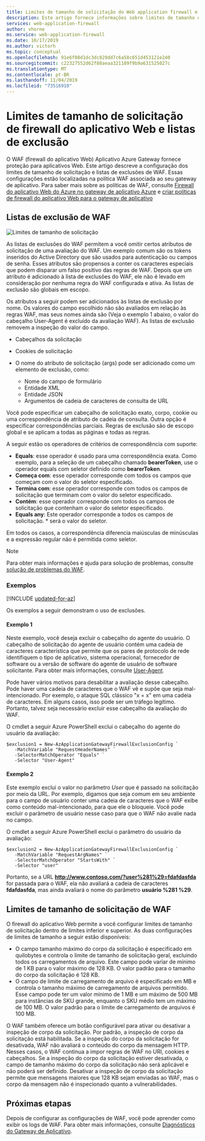 ```yaml
---
title: Limites de tamanho de solicitação do Web application firewall e listas de exclusão no Gateway de aplicativo do Azure - portal do Azure
description: Este artigo fornece informações sobre limites de tamanho de solicitação de firewall do aplicativo Web e a configuração de listas de exclusão no gateway de aplicativo com o portal do Azure.
services: web-application-firewall
author: vhorne
ms.service: web-application-firewall
ms.date: 10/17/2019
ms.author: victorh
ms.topic: conceptual
ms.openlocfilehash: 91e6f08d1dc3dc829dd7c6a58c651d453121e240
ms.sourcegitcommit: c22327552d62f88aeaa321189f9b9a631525027c
ms.translationtype: MT
ms.contentlocale: pt-BR
ms.lasthandoff: 11/04/2019
ms.locfileid: "73516910"
---
```

# <a name="web-application-firewall-request-size-limits-and-exclusion-lists"></a>Limites de tamanho de solicitação de firewall do aplicativo Web e listas de exclusão

O WAF (firewall do aplicativo Web) Aplicativo Azure Gateway fornece proteção para aplicativos Web. Este artigo descreve a configuração dos limites de tamanho de solicitação e listas de exclusões de WAF. Essas configurações estão localizadas na política WAF associada ao seu gateway de aplicativo. Para saber mais sobre as políticas de WAF, consulte [Firewall do aplicativo Web do Azure no gateway de aplicativo Azure](ag-overview.md) e [criar políticas de firewall do aplicativo Web para o gateway de aplicativo](create-waf-policy-ag.md)

## <a name="waf-exclusion-lists"></a>Listas de exclusão de WAF

![Limites de tamanho de solicitação](../media/application-gateway-waf-configuration/waf-policy.png)

As listas de exclusões do WAF permitem a você omitir certos atributos de solicitação de uma avaliação do WAF. Um exemplo comum são os tokens inseridos do Active Directory que são usados para autenticação ou campos de senha. Esses atributos são propensos a conter os caracteres especiais que podem disparar um falso positivo das regras de WAF. Depois que um atributo é adicionado à lista de exclusões do WAF, ele não é levado em consideração por nenhuma regra do WAF configurada e ativa. As listas de exclusão são globais em escopo.

Os atributos a seguir podem ser adicionados às listas de exclusão por nome. Os valores do campo escolhido não são avaliados em relação às regras WAF, mas seus nomes ainda são (Veja o exemplo 1 abaixo, o valor do cabeçalho User-Agent é excluído da avaliação WAF). As listas de exclusão removem a inspeção do valor do campo.

* Cabeçalhos da solicitação
* Cookies de solicitação
* O nome do atributo de solicitação (args) pode ser adicionado como um elemento de exclusão, como:

   * Nome do campo de formulário
   * Entidade XML
   * Entidade JSON
   * Argumentos de cadeia de caracteres de consulta de URL

Você pode especificar um cabeçalho de solicitação exato, corpo, cookie ou uma correspondência de atributo de cadeia de consulta.  Outra opção é especificar correspondências parciais. Regras de exclusão são de escopo global e se aplicam a todas as páginas e todas as regras.

A seguir estão os operadores de critérios de correspondência com suporte:

- **Equals**: esse operador é usado para uma correspondência exata. Como exemplo, para a seleção de um cabeçalho chamado **bearerToken**, use o operador equals com seletor definido como **bearerToken**.
- **Começa com**: esse operador corresponde com todos os campos que começam com o valor do seletor especificado.
- **Termina com**: esse operador corresponde com todos os campos de solicitação que terminam com o valor do seletor especificado.
- **Contém**: esse operador corresponde com todos os campos de solicitação que contenham o valor do seletor especificado.
- **Equals any**: Este operador corresponde a todos os campos de solicitação. * será o valor do seletor.

Em todos os casos, a correspondência diferencia maiúsculas de minúsculas e a expressão regular não é permitida como seletor.

> [!NOTE]
> Para obter mais informações e ajuda para solução de problemas, consulte [solução de problemas do WAF](web-application-firewall-troubleshoot.md).

### <a name="examples"></a>Exemplos

[!INCLUDE [updated-for-az](../../../includes/updated-for-az.md)]

Os exemplos a seguir demonstram o uso de exclusões.

#### <a name="example-1"></a>Exemplo 1

Neste exemplo, você deseja excluir o cabeçalho do agente do usuário. O cabeçalho de solicitação do agente de usuário contém uma cadeia de caracteres característica que permite que os pares de protocolo de rede identifiquem o tipo de aplicativo, sistema operacional, fornecedor de software ou a versão de software do agente de usuário de software solicitante. Para obter mais informações, consulte [User-Agent](https://developer.mozilla.org/en-US/docs/Web/HTTP/Headers/User-Agent).

Pode haver vários motivos para desabilitar a avaliação desse cabeçalho. Pode haver uma cadeia de caracteres que o WAF vê e supõe que seja mal-intencionado. Por exemplo, o ataque SQL clássico "x = x" em uma cadeia de caracteres. Em alguns casos, isso pode ser um tráfego legítimo. Portanto, talvez seja necessário excluir esse cabeçalho da avaliação do WAF.

O cmdlet a seguir Azure PowerShell exclui o cabeçalho do agente do usuário da avaliação:

```azurepowershell
$exclusion1 = New-AzApplicationGatewayFirewallExclusionConfig `
   -MatchVariable "RequestHeaderNames" `
   -SelectorMatchOperator "Equals" `
   -Selector "User-Agent"
```
#### <a name="example-2"></a>Exemplo 2

Este exemplo exclui o valor no parâmetro *User* que é passado na solicitação por meio da URL. Por exemplo, digamos que seja comum em seu ambiente para o campo de usuário conter uma cadeia de caracteres que o WAF exibe como conteúdo mal-intencionado, para que ele o bloqueie.  Você pode excluir o parâmetro de usuário nesse caso para que o WAF não avalie nada no campo.

O cmdlet a seguir Azure PowerShell exclui o parâmetro do usuário da avaliação:

```azurepowershell
$exclusion2 = New-AzApplicationGatewayFirewallExclusionConfig `
   -MatchVariable "RequestArgNames" `
   -SelectorMatchOperator "StartsWith" `
   -Selector "user"
```
Portanto, se a URL **http://www.contoso.com/?user%281%29=fdafdasfda** for passada para o WAF, ela não avaliará a cadeia de caracteres **fdafdasfda**, mas ainda avaliará o nome do parâmetro **usuário %281 %29**. 

## <a name="waf-request-size-limits"></a>Limites de tamanho de solicitação de WAF



O firewall do aplicativo Web permite a você configurar limites de tamanho de solicitação dentro de limites inferior e superior. As duas configurações de limites de tamanho a seguir estão disponíveis:

- O campo tamanho máximo do corpo da solicitação é especificado em quilobytes e controla o limite de tamanho de solicitação geral, excluindo todos os carregamentos de arquivo. Este campo pode variar de mínimo de 1 KB para o valor máximo de 128 KB. O valor padrão para o tamanho do corpo da solicitação é 128 KB.
- O campo de limite de carregamento de arquivo é especificado em MB e controla o tamanho máximo de carregamento de arquivos permitido. Esse campo pode ter um valor mínimo de 1 MB e um máximo de 500 MB para instâncias de SKU grande, enquanto o SKU médio tem um máximo de 100 MB. O valor padrão para o limite de carregamento de arquivos é 100 MB.

O WAF também oferece um botão configurável para ativar ou desativar a inspeção de corpo da solicitação. Por padrão, a inspeção de corpo da solicitação está habilitada. Se a inspeção do corpo da solicitação for desativada, WAF não avaliará o conteúdo do corpo da mensagem HTTP. Nesses casos, o WAF continua a impor regras de WAF no URI, cookies e cabeçalhos. Se a inspeção do corpo da solicitação estiver desativada, o campo de tamanho máximo do corpo da solicitação não será aplicável e não poderá ser definido. Desativar a inspeção de corpo da solicitação permite que mensagens maiores que 128 KB sejam enviadas ao WAF, mas o corpo da mensagem não é inspecionado quanto a vulnerabilidades.

## <a name="next-steps"></a>Próximas etapas

Depois de configurar as configurações de WAF, você pode aprender como exibir os logs de WAF. Para obter mais informações, consulte [Diagnósticos do Gateway de Aplicativo](../../application-gateway/application-gateway-diagnostics.md#diagnostic-logging).
